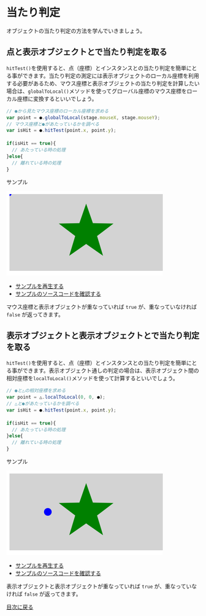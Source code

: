 # 当たり判定

オブジェクトの当たり判定の方法を学んでいきましょう。


## 点と表示オブジェクトとで当たり判定を取る

`hitTest()`を使用すると、点（座標）とインスタンスとの当たり判定を簡単にとる事ができます。当たり判定の測定には表示オブジェクトのローカル座標を利用する必要があるため、マウス座標と表示オブジェクトの当たり判定を計算したい場合は、`globalToLocal()`メソッドを使ってグローバル座標のマウス座標をローカル座標に変換するといいでしょう。

```js
// ●から見たマウス座標のローカル座標を求める
var point = ●.globalToLocal(stage.mouseX, stage.mouseY);
// マウス座標と●があたっているかを調べる
var isHit = ●.hitTest(point.x, point.y);

if(isHit == true){
  // あたっている時の処理
}else{
  // 離れている時の処理
}
```

サンプル

![](../imgs/hittest_mouse.html.png)

- [サンプルを再生する](https://ics-creative.github.io/tutorial-createjs/samples/hittest_mouse.html)
- [サンプルのソースコードを確認する](../samples/hittest_mouse.html)

マウス座標と表示オブジェクトが重なっていれば `true` が、重なっていなければ `false` が返ってきます。



## 表示オブジェクトと表示オブジェクトとで当たり判定を取る

`hitTest()`を使用すると、点（座標）とインスタンスとの当たり判定を簡単にとる事ができます。表示オブジェクト通しの判定の場合は、表示オブジェクト間の相対座標を`localToLocal()`メソッドを使って計算するといいでしょう。

```js
// ●と△の相対座標を求める
var point = △.localToLocal(0, 0, ●);
// △と●があたっているかを調べる
var isHit = ●.hitTest(point.x, point.y);

if(isHit == true){
  // あたっている時の処理
}else{
  // 離れている時の処理
}
```

サンプル

![](../imgs/hittest_object.html.png)

- [サンプルを再生する](https://ics-creative.github.io/tutorial-createjs/samples/hittest_object.html)
- [サンプルのソースコードを確認する](../samples/hittest_object.html)

表示オブジェクトと表示オブジェクトが重なっていれば `true` が、重なっていなければ `false` が返ってきます。


[目次に戻る](../ReadMe.md)
